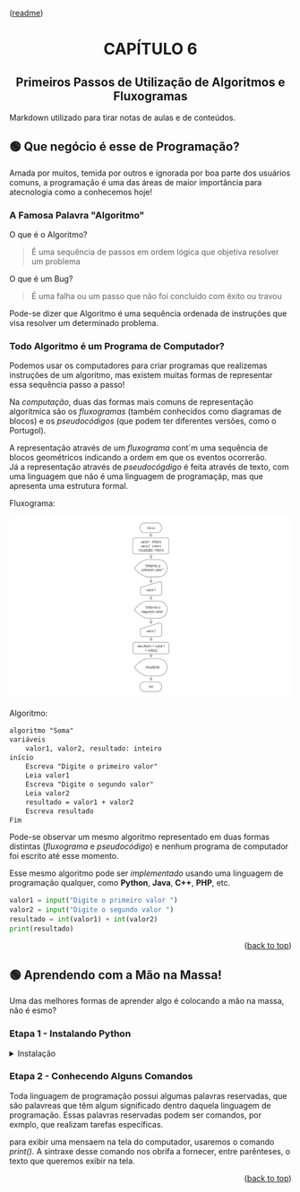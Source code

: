<p align="left">(<a href="../../README.md">readme</a>)</p>
<div name="#readme-top">
  <h1 align=center>CAPÍTULO 6</h1>
</div>
<h2 align=center>Primeiros Passos de Utilização de Algoritmos e Fluxogramas</h2>
   
Markdown utilizado para tirar notas de aulas e de conteúdos.

## 🟢 Que negócio é esse de Programação?

Amada por muitos, temida por outros e ignorada por boa parte dos usuários comuns, a programação é uma das áreas de maior importância para atecnologia como a conhecemos hoje!

### A Famosa Palavra "Algoritmo"

O que é o Algoritmo?
>É uma sequência de passos em ordem lógica que objetiva resolver um problema

O que é um Bug?
>É uma falha ou um passo que não foi concluído com êxito ou travou

Pode-se dizer que Algoritmo é uma sequência ordenada de instruções que visa resolver um determinado problema.

### Todo Algoritmo é um Programa de Computador?

Podemos usar os computadores para criar programas que realizemas instruções de um algoritmo, mas existem muitas formas de representar essa sequência passo a passo!

Na *computação*, duas das formas mais comuns de representação algorítmica são os *fluxogramas* (também conhecidos como diagramas de blocos) e os *pseudocódigos* (que podem ter diferentes versões, como o Portugol).

A representação através de um *fluxograma* cont´m uma sequência de blocos geométricos indicando a ordem em que os eventos ocorrerão.<br> Já a representação através de *pseudocógdigo* é feita através de texto, com uma linguagem que não é uma linguagem de programaçãp, mas que apresenta uma estrutura formal.

Fluxograma:

![Fluxograma representando a soma entre dois valores e sua exibição](fluxograma.png)

Algoritmo:

~~~
algoritmo "Soma"
variáveis
    valor1, valor2, resultado: inteiro
início
    Escreva "Digite o primeiro valor"
    Leia valor1
    Escreva "Digite o segundo valor"
    Leia valor2
    resultado = valor1 + valor2
    Escreva resultado
Fim
~~~

Pode-se observar um mesmo algoritmo representado em duas formas distintas (*fluxograma* e *pseudocódigo*) e nenhum programa de computador foi escrito até esse momento.

Esse mesmo algoritmo pode ser *implementado* usando uma linguagem de programação qualquer, como **Python**, **Java**, **C++**, **PHP**, etc.

~~~python
valor1 = input("Digite o primeiro valor ")
valor2 = input("Digite o segundo valor ")
resultado = int(valor1) + int(valor2)
print(resultado)
~~~

<p align="right">(<a href="#readme-top">back to top</a>)

## 🟢 Aprendendo com a Mão na Massa!

Uma das melhores formas de aprender algo é colocando a mão na massa, não é esmo?

<h3>Etapa 1 - Instalando Python</h3>

<details close>
    <summary><span>Instalação</span></summary>

1. Instalar Python ([site](https://www.python.org))

Após realizar o download da última versão, execute o instalador e ficar atento à opção de "adicionar ao path"

![GUI do Instalador Python](instaladorPythonGUI.png)

Para saber se tudo correu bem, basta abrir o terminal e inserir

~~~sh
python --version
~~~

</details>

### Etapa 2 - Conhecendo Alguns Comandos

Toda linguagem de programação possui algumas palavras reservadas, que são palavreas que têm algum significado dentro daquela linguagem de programação. Essas palavras reservadas podem ser comandos, por exmplo, que realizam tarefas específicas.

para exibir uma mensaem na tela do computador, usaremos o comando *print()*. A sintraxe desse comando nos obrifa a fornecer, entre parênteses, o texto que queremos exibir na tela.

<p align="right">(<a href="#readme-top">back to top</a>)